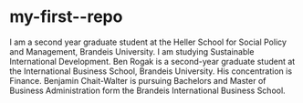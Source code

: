 # my-first--repo
I am a second year graduate student at the Heller School for Social Policy and Management, Brandeis University. I am studying Sustainable International Development.
Ben Rogak is a second-year graduate student at the International Business School, Brandeis University. His concentration is Finance.
Benjamin Chait-Walter is pursuing Bachelors and Master of Business Administration form the Brandeis International Business School.
